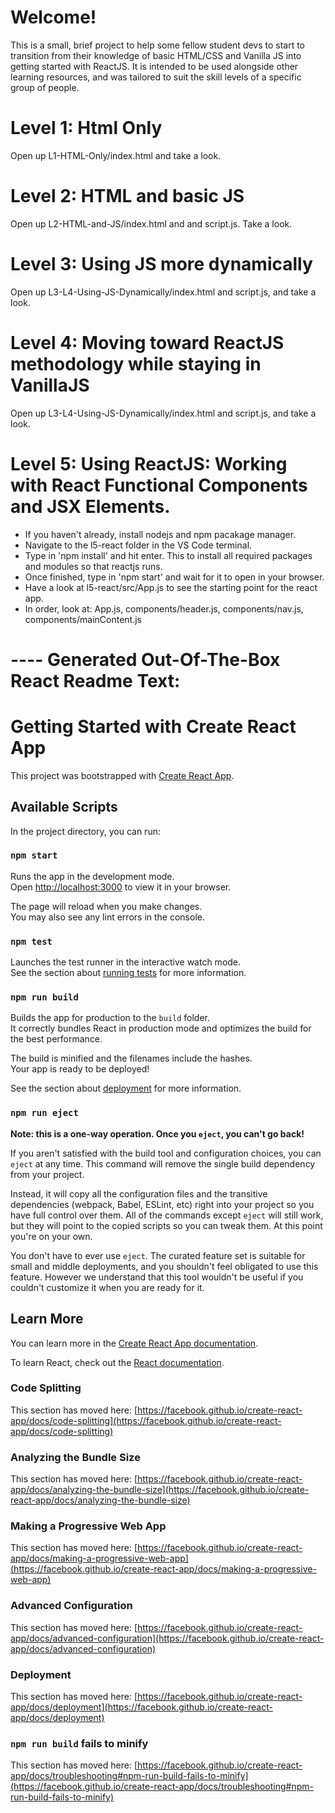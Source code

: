 # Welcome!

This is a small, brief project to help some fellow student devs to start to transition from their knowledge of basic HTML/CSS and Vanilla JS into getting started with ReactJS. It is intended to be used alongside other learning resources, and was tailored to suit the skill levels of a specific group of people.

# Level 1: Html Only

Open up L1-HTML-Only/index.html and take a look.

# Level 2: HTML and basic JS

Open up L2-HTML-and-JS/index.html and and script.js. Take a look.

# Level 3: Using JS more dynamically

Open up L3-L4-Using-JS-Dynamically/index.html and script.js, and take a look.

# Level 4: Moving toward ReactJS methodology while staying in VanillaJS

Open up L3-L4-Using-JS-Dynamically/index.html and script.js, and take a look.

# Level 5: Using ReactJS: Working with React Functional Components and JSX Elements.

- If you haven't already, install nodejs and npm pacakage manager.
- Navigate to the l5-react folder in the VS Code terminal.
- Type in 'npm install' and hit enter. This to install all required packages and modules so that reactjs runs.
- Once finished, type in 'npm start' and wait for it to open in your browser.
- Have a look at l5-react/src/App.js to see the starting point for the react app.
- In order, look at: App.js, components/header.js, components/nav.js, components/mainContent.js

# ---- Generated Out-Of-The-Box React Readme Text:

# Getting Started with Create React App

This project was bootstrapped with [Create React App](https://github.com/facebook/create-react-app).

## Available Scripts

In the project directory, you can run:

### `npm start`

Runs the app in the development mode.\
Open [http://localhost:3000](http://localhost:3000) to view it in your browser.

The page will reload when you make changes.\
You may also see any lint errors in the console.

### `npm test`

Launches the test runner in the interactive watch mode.\
See the section about [running tests](https://facebook.github.io/create-react-app/docs/running-tests) for more information.

### `npm run build`

Builds the app for production to the `build` folder.\
It correctly bundles React in production mode and optimizes the build for the best performance.

The build is minified and the filenames include the hashes.\
Your app is ready to be deployed!

See the section about [deployment](https://facebook.github.io/create-react-app/docs/deployment) for more information.

### `npm run eject`

**Note: this is a one-way operation. Once you `eject`, you can't go back!**

If you aren't satisfied with the build tool and configuration choices, you can `eject` at any time. This command will remove the single build dependency from your project.

Instead, it will copy all the configuration files and the transitive dependencies (webpack, Babel, ESLint, etc) right into your project so you have full control over them. All of the commands except `eject` will still work, but they will point to the copied scripts so you can tweak them. At this point you're on your own.

You don't have to ever use `eject`. The curated feature set is suitable for small and middle deployments, and you shouldn't feel obligated to use this feature. However we understand that this tool wouldn't be useful if you couldn't customize it when you are ready for it.

## Learn More

You can learn more in the [Create React App documentation](https://facebook.github.io/create-react-app/docs/getting-started).

To learn React, check out the [React documentation](https://reactjs.org/).

### Code Splitting

This section has moved here: [https://facebook.github.io/create-react-app/docs/code-splitting](https://facebook.github.io/create-react-app/docs/code-splitting)

### Analyzing the Bundle Size

This section has moved here: [https://facebook.github.io/create-react-app/docs/analyzing-the-bundle-size](https://facebook.github.io/create-react-app/docs/analyzing-the-bundle-size)

### Making a Progressive Web App

This section has moved here: [https://facebook.github.io/create-react-app/docs/making-a-progressive-web-app](https://facebook.github.io/create-react-app/docs/making-a-progressive-web-app)

### Advanced Configuration

This section has moved here: [https://facebook.github.io/create-react-app/docs/advanced-configuration](https://facebook.github.io/create-react-app/docs/advanced-configuration)

### Deployment

This section has moved here: [https://facebook.github.io/create-react-app/docs/deployment](https://facebook.github.io/create-react-app/docs/deployment)

### `npm run build` fails to minify

This section has moved here: [https://facebook.github.io/create-react-app/docs/troubleshooting#npm-run-build-fails-to-minify](https://facebook.github.io/create-react-app/docs/troubleshooting#npm-run-build-fails-to-minify)
